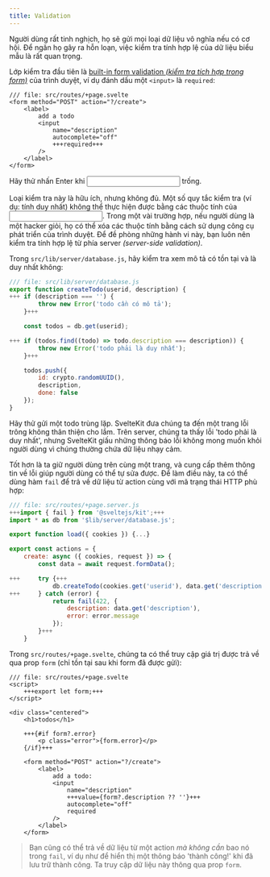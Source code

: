 ```yaml
---
title: Validation
---
```


Người dùng rất tinh nghịch, họ sẽ gửi mọi loại dữ liệu vô nghĩa nếu có cơ hội. Để ngăn họ gây ra hỗn loạn, việc kiểm tra tính hợp lệ của dữ liệu biểu mẫu là rất quan trọng.

Lớp kiểm tra đầu tiên là [built-in form validation _(kiểm tra tích hợp trong form)_](https://developer.mozilla.org/en-US/docs/Learn/Forms/Form_validation#using_built-in_form_validation) của trình duyệt, ví dụ đánh dấu một `<input>` là `required`:

```svelte
/// file: src/routes/+page.svelte
<form method="POST" action="?/create">
	<label>
		add a todo
		<input
			name="description"
			autocomplete="off"
			+++required+++
		/>
	</label>
</form>
```

Hãy thử nhấn Enter khi <input> trống.


Loại kiểm tra này là hữu ích, nhưng không đủ. Một số quy tắc kiểm tra (ví dụ: tính duy nhất) không thể thực hiện được bằng các thuộc tính của <input>. Trong một vài trường hợp, nếu người dùng là một hacker giỏi, họ có thể xóa các thuộc tính bằng cách sử dụng công cụ phát triển của trình duyệt. Để đề phòng những hành vi này, bạn luôn nên kiểm tra tính hợp lệ từ phía server _(server-side validation)_. 

Trong `src/lib/server/database.js`, hãy kiểm tra xem mô tả có tồn tại và là duy nhất không:

```js
/// file: src/lib/server/database.js
export function createTodo(userid, description) {
+++	if (description === '') {
		throw new Error('todo cần có mô tả');
	}+++

	const todos = db.get(userid);

+++	if (todos.find((todo) => todo.description === description)) {
		throw new Error('todo phải là duy nhất');
	}+++

	todos.push({
		id: crypto.randomUUID(),
		description,
		done: false
	});
}
```

Hãy thử gửi một todo trùng lặp. SvelteKit đưa chúng ta đến một trang lỗi trông không thân thiện cho lắm. Trên server, chúng ta thấy lỗi 'todo phải là duy nhất', nhưng SvelteKit giấu những thông báo lỗi không mong muốn khỏi người dùng vì chúng thường chứa dữ liệu nhạy cảm.

Tốt hơn là ta giữ người dùng trên cùng một trang, và cung cấp thêm thông tin về lỗi giúp người dùng có thể tự sửa được. Để làm điều này, ta có thể dùng hàm `fail` để trả về dữ liệu từ action cùng với mã trạng thái HTTP phù hợp:

```js
/// file: src/routes/+page.server.js
+++import { fail } from '@sveltejs/kit';+++
import * as db from '$lib/server/database.js';

export function load({ cookies }) {...}

export const actions = {
	create: async ({ cookies, request }) => {
		const data = await request.formData();

+++		try {+++
			db.createTodo(cookies.get('userid'), data.get('description'));
+++		} catch (error) {
			return fail(422, {
				description: data.get('description'),
				error: error.message
			});
		}+++
	}
```

Trong `src/routes/+page.svelte`, chúng ta có thể truy cập giá trị được trả về qua prop `form` (chỉ tồn tại sau khi form đã được gửi):

```svelte
/// file: src/routes/+page.svelte
<script>
	+++export let form;+++
</script>

<div class="centered">
	<h1>todos</h1>
	
	+++{#if form?.error}
		<p class="error">{form.error}</p>
	{/if}+++
	
	<form method="POST" action="?/create">
		<label>
			add a todo:
			<input
				name="description"
				+++value={form?.description ?? ''}+++
				autocomplete="off"
				required
			/>
		</label>
	</form>
```

> Bạn cũng có thể trả về dữ liệu từ một action _mà không cần_ bao nó trong `fail`, ví dụ như để hiển thị một thông báo 'thành công!' khi đã lưu trữ thành công. Ta truy cập dữ liệu này thông qua prop `form`.
